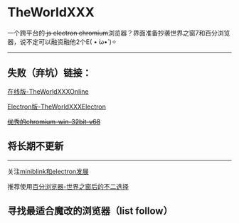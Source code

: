 # TheWorldXXX
一个跨平台的<del> js </del><del> electron </del><del>chromium</del>浏览器？界面准备抄袭世界之窗7和百分浏览器，说不定可以融资融他2个E( • ̀ω•́ )✧
_____________
## 失败（弃坑）链接：
[在线版-TheWorldXXXOnline](https://github.com/grdaimap/hello-world/tree/master/TheWorldXXX--1-TheWorldXXXOnline)

[Electron版-TheWorldXXXElectron](https://github.com/grdaimap/hello-world/tree/master/TheWorldXXX--2-TheWorldXXXElectron)

<del>[优秀的chromium-win-32bit-v68](https://github.com/grdaimap/TheWorldXXX/raw/master/chromium-win86-v68.7z)</del>

## 将长期不更新
___________________

关注[miniblink和electron发展](https://weolar.github.io/miniblink/)

推荐使用[百分浏览器-世界之窗后的不二选择](http://www.centbrowser.cn/)

## 寻找最适合魔改的浏览器（list follow）
